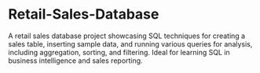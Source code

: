 # Retail-Sales-Database
A retail sales database project showcasing SQL techniques for creating a sales table, inserting sample data, and running various queries for analysis, including aggregation, sorting, and filtering. Ideal for learning SQL in business intelligence and sales reporting.
